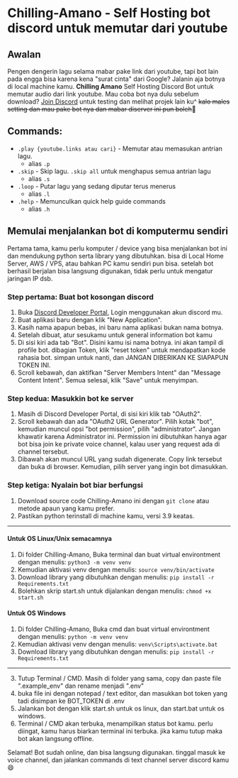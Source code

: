 # Chilling-Amano - Self Hosting bot discord untuk memutar dari youtube

## Awalan

Pengen dengerin lagu selama mabar pake link dari youtube, tapi bot lain pada engga bisa karena kena "surat cinta" dari Google? Jalanin aja botnya di local machine kamu. **Chilling Amano** Self Hosting Discord Bot untuk memutar audio dari link youtube. Mau coba bot nya dulu sebelum download? [Join Discord](https://dc.lmcpsite.my.id) untuk testing dan melihat projek lain ku^ ~~kalo males setting dan mau pake bot nya dan mabar diserver ini pun boleh~~👀️

## Commands:

* `.play {youtube.links atau cari}` - Memutar atau memasukan antrian lagu.
  * alias `.p`
* `.skip` - Skip lagu. `.skip all` untuk menghapus semua antrian lagu
  * alias `.s`
* `.loop` - Putar lagu yang sedang diputar terus menerus
  * alias `.l`
* `.help` - Memunculkan quick help guide commands
  * alias `.h`

## Memulai menjalankan bot di komputermu sendiri

Pertama tama, kamu perlu komputer / device yang bisa menjalankan bot ini dan mendukung python serta library yang dibutuhkan. bisa di Local Home Server, AWS / VPS, atau bahkan PC kamu sendiri pun bisa. setelah bot berhasil berjalan bisa langsung digunakan, tidak perlu untuk mengatur jaringan IP dsb.

### Step pertama: Buat bot kosongan discord

1. Buka [Discord Developer Portal](https://discord.com/developers/applications), Login menggunakan akun discord mu.
2. Buat aplikasi baru dengan klik "New Application".
3. Kasih nama apapun bebas, ini baru nama aplikasi bukan nama botnya.
4. Setelah dibuat, atur sesukamu untuk general information bot kamu
5. Di sisi kiri ada tab "Bot". Disini kamu isi nama botnya. ini akan tampil di profile bot. dibagian Token, klik "reset token" untuk mendapatkan kode rahasia bot. simpan untuk nanti, dan JANGAN DIBERIKAN KE SIAPAPUN TOKEN INI.
6. Scroll kebawah, dan aktifkan "Server Members Intent" dan "Message Content Intent". Semua selesai, klik "Save" untuk menyimpan.

### Step kedua: Masukkin bot ke server

1. Masih di Discord Developer Portal, di sisi kiri klik tab "OAuth2".
2. Scroll kebawah dan ada "OAuth2 URL Generator". Pilih kotak "bot", kemudian muncul opsi "bot permission", pilih "administrator". Jangan khawatir karena Administrator ini. Permission ini dibutuhkan hanya agar bot bisa join ke private voice channel, kalau user yang request ada di channel tersebut.
3. Dibawah akan muncul URL yang sudah digenerate. Copy link tersebut dan buka di browser. Kemudian, pilih server yang ingin bot dimasukkan.

### Step ketiga: Nyalain bot biar berfungsi

1. Download source code Chilling-Amano ini dengan `git clone` atau metode apaun yang kamu prefer.
2. Pastikan python terinstall di machine kamu, versi 3.9 keatas.

---



#### Untuk OS Linux/Unix semacamnya

1. Di folder Chilling-Amano, Buka terminal dan buat virtual environtment dengan menulis:
   `python3 -m venv venv`
2. Kemudian aktivasi venv dengan menulis:
   `source venv/bin/activate`
3. Download library yang dibutuhkan dengan menulis:
   `pip install -r Requirements.txt`
4. Bolehkan skrip start.sh untuk dijalankan dengan menulis:
   `chmod +x start.sh`

#### Untuk OS Windows

1. Di folder Chilling-Amano, Buka cmd dan buat virtual environtment dengan menulis:
   `python -m venv venv`
2. Kemudian aktivasi venv dengan menulis:
   `venv\Scripts\activate.bat`
3. Download library yang dibutuhkan dengan menulis:
   `pip install -r Requirements.txt`

---



3. Tutup Terminal / CMD. Masih di folder yang sama, copy dan paste file ".example_env" dan rename menjadi ".env"
4. buka file ini dengan notepad / text editor, dan masukkan bot token yang tadi disimpan ke BOT_TOKEN di .env
5. Jalankan bot dengan klik start.sh untuk os linux, dan start.bat untuk os windows.
6. Terminal / CMD akan terbuka, menampilkan status bot kamu. perlu diingat, kamu harus biarkan terminal ini terbuka. jika kamu tutup maka bot akan langsung offline.

Selamat! Bot sudah online, dan bisa langsung digunakan. tinggal masuk ke voice channel, dan jalankan commands di text channel server discord kamu 😄
